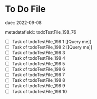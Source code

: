 # To Do File

due:: 2022-09-08

metadatafield:: todoTestFile_198_76

- [ ] Task of todoTestFile_198 1 [[Query me]]
- [ ] Task of todoTestFile_198 2 [[Query me]]
- [ ] Task of todoTestFile_198 3
- [ ] Task of todoTestFile_198 4
- [ ] Task of todoTestFile_198 5
- [ ] Task of todoTestFile_198 6
- [ ] Task of todoTestFile_198 7
- [ ] Task of todoTestFile_198 8
- [ ] Task of todoTestFile_198 9
- [ ] Task of todoTestFile_198 10
